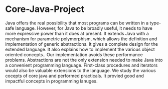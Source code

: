 # Core-Java-Project
Java offers the real possibility that most programs can be written in a type-safe language. However, for Java to be broadly useful, it needs to have more expressive power than it does at present. It extends Java with a mechanism for parametric polymorphism, which allows the definition and implementation of generic abstractions. It gives a complete design for the extended language. It also explains how to implement the various object oriented concepts.. Our implementation avoids these performance problems. Abstractions are not the only extension needed to make Java into a convenient programming language. First-class procedures and iterators would also be valuable extensions to the language. We study the various cocepts of core java and performed practicals. It provied good and impactful concepts in programming lanuges. 
